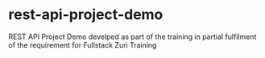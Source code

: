 # rest-api-project-demo
 REST API Project Demo develped as part of the training in partial fulfilment of the requirement for Fullstack Zuri Training

